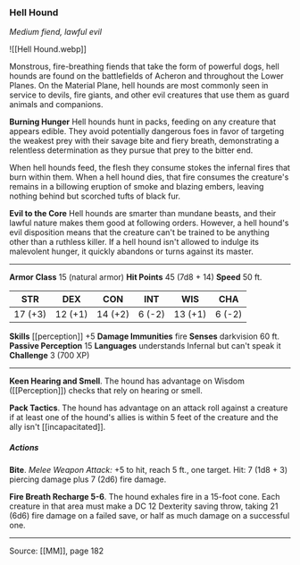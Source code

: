 ### Hell Hound
_Medium fiend, lawful evil_

![[Hell Hound.webp]]

Monstrous, fire-breathing fiends that take the form of powerful dogs, hell hounds are found on the battlefields of Acheron and throughout the Lower Planes. On the Material Plane, hell hounds are most commonly seen in service to devils, fire giants, and other evil creatures that use them as guard animals and companions.

**Burning Hunger** Hell hounds hunt in packs, feeding on any creature that appears edible. They avoid potentially dangerous foes in favor of targeting the weakest prey with their savage bite and fiery breath, demonstrating a relentless determination as they pursue that prey to the bitter end.

When hell hounds feed, the flesh they consume stokes the infernal fires that burn within them. When a hell hound dies, that fire consumes the creature's remains in a billowing eruption of smoke and blazing embers, leaving nothing behind but scorched tufts of black fur.


**Evil to the Core** Hell hounds are smarter than mundane beasts, and their lawful nature makes them good at following orders. However, a hell hound's evil disposition means that the creature can't be trained to be anything other than a ruthless killer. If a hell hound isn't allowed to indulge its malevolent hunger, it quickly abandons or turns against its master.






---

**Armor Class** 15 (natural armor)
**Hit Points** 45 (7d8 + 14)
**Speed** 50 ft.

| STR     | DEX     | CON     | INT     | WIS     | CHA     |
|---------|---------|---------|---------|---------|---------|
| 17 (+3) | 12 (+1) | 14 (+2) | 6 (-2) | 13 (+1) | 6 (-2) |

**Skills** [[perception]] +5
**Damage Immunities** fire
**Senses** darkvision 60 ft.
**Passive Perception** 15
**Languages** understands Infernal but can't speak it
**Challenge** 3 (700 XP)

---

**Keen Hearing and Smell**. The hound has advantage on Wisdom ([[Perception]]) checks that rely on hearing or smell.

**Pack Tactics**. The hound has advantage on an attack roll against a creature if at least one of the hound's allies is within 5 feet of the creature and the ally isn't [[incapacitated]].

##### Actions
**Bite**. _Melee Weapon Attack:_ +5 to hit, reach 5 ft., one target. Hit: 7 (1d8 + 3) piercing damage plus 7 (2d6) fire damage.

**Fire Breath Recharge 5-6**. The hound exhales fire in a 15-foot cone. Each creature in that area must make a DC 12 Dexterity saving throw, taking 21 (6d6) fire damage on a failed save, or half as much damage on a successful one.


---

Source: [[MM]], page 182